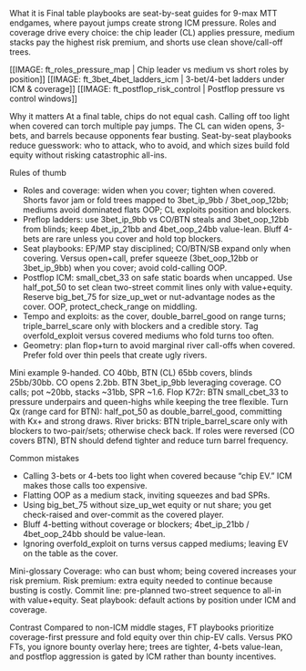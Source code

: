 What it is
Final table playbooks are seat-by-seat guides for 9-max MTT endgames, where payout jumps create strong ICM pressure. Roles and coverage drive every choice: the chip leader (CL) applies pressure, medium stacks pay the highest risk premium, and shorts use clean shove/call-off trees.

[[IMAGE: ft_roles_pressure_map | Chip leader vs medium vs short roles by position]]
[[IMAGE: ft_3bet_4bet_ladders_icm | 3-bet/4-bet ladders under ICM & coverage]]
[[IMAGE: ft_postflop_risk_control | Postflop pressure vs control windows]]

Why it matters
At a final table, chips do not equal cash. Calling off too light when covered can torch multiple pay jumps. The CL can widen opens, 3-bets, and barrels because opponents fear busting. Seat-by-seat playbooks reduce guesswork: who to attack, who to avoid, and which sizes build fold equity without risking catastrophic all-ins.

Rules of thumb
- Roles and coverage: widen when you cover; tighten when covered. Shorts favor jam or fold trees mapped to 3bet_ip_9bb / 3bet_oop_12bb; mediums avoid dominated flats OOP; CL exploits position and blockers.
- Preflop ladders: use 3bet_ip_9bb vs CO/BTN steals and 3bet_oop_12bb from blinds; keep 4bet_ip_21bb and 4bet_oop_24bb value-lean. Bluff 4-bets are rare unless you cover and hold top blockers.
- Seat playbooks: EP/MP stay disciplined; CO/BTN/SB expand only when covering. Versus open+call, prefer squeeze (3bet_oop_12bb or 3bet_ip_9bb) when you cover; avoid cold-calling OOP.
- Postflop ICM: small_cbet_33 on safe static boards when uncapped. Use half_pot_50 to set clean two-street commit lines only with value+equity. Reserve big_bet_75 for size_up_wet or nut-advantage nodes as the cover. OOP, protect_check_range on middling.
- Tempo and exploits: as the cover, double_barrel_good on range turns; triple_barrel_scare only with blockers and a credible story. Tag overfold_exploit versus covered mediums who fold turns too often.
- Geometry: plan flop+turn to avoid marginal river call-offs when covered. Prefer fold over thin peels that create ugly rivers.

Mini example
9-handed. CO 40bb, BTN (CL) 65bb covers, blinds 25bb/30bb. CO opens 2.2bb. BTN 3bet_ip_9bb leveraging coverage. CO calls; pot ~20bb, stacks ~31bb, SPR ~1.6. Flop K72r: BTN small_cbet_33 to pressure underpairs and queen-highs while keeping the tree flexible. Turn Qx (range card for BTN): half_pot_50 as double_barrel_good, committing with Kx+ and strong draws. River bricks: BTN triple_barrel_scare only with blockers to two-pair/sets; otherwise check back. If roles were reversed (CO covers BTN), BTN should defend tighter and reduce turn barrel frequency.

Common mistakes
- Calling 3-bets or 4-bets too light when covered because “chip EV.” ICM makes those calls too expensive.
- Flatting OOP as a medium stack, inviting squeezes and bad SPRs.
- Using big_bet_75 without size_up_wet equity or nut share; you get check-raised and over-commit as the covered player.
- Bluff 4-betting without coverage or blockers; 4bet_ip_21bb / 4bet_oop_24bb should be value-lean.
- Ignoring overfold_exploit on turns versus capped mediums; leaving EV on the table as the cover.

Mini-glossary
Coverage: who can bust whom; being covered increases your risk premium.
Risk premium: extra equity needed to continue because busting is costly.
Commit line: pre-planned two-street sequence to all-in with value+equity.
Seat playbook: default actions by position under ICM and coverage.

Contrast
Compared to non-ICM middle stages, FT playbooks prioritize coverage-first pressure and fold equity over thin chip-EV calls. Versus PKO FTs, you ignore bounty overlay here; trees are tighter, 4-bets value-lean, and postflop aggression is gated by ICM rather than bounty incentives.
